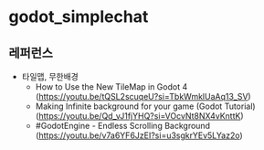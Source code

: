 # godot_simplechat

## 레퍼런스
- 타일맵, 무한배경
  - How to Use the New TileMap in Godot 4 (https://youtu.be/tQSL2scuqeU?si=TbkWmklUaAq13_SV)
  - Making Infinite background for your game (Godot Tutorial) (https://youtu.be/Qd_vJ1fjYHQ?si=VOcvNt8NX4vKnttK)
  - #GodotEngine - Endless Scrolling Background (https://youtu.be/v7a6YF6JzEI?si=u3sgkrYEv5LYaz2o)
